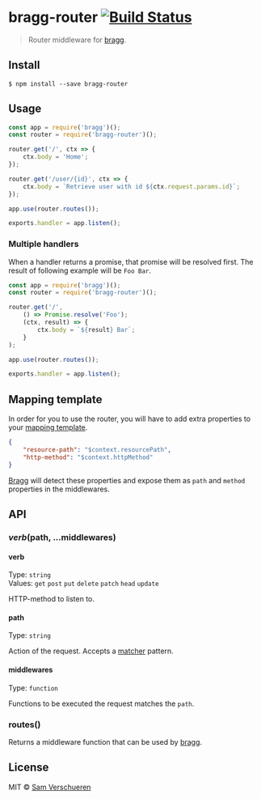 # bragg-router [![Build Status](https://travis-ci.org/SamVerschueren/bragg-router.svg?branch=master)](https://travis-ci.org/SamVerschueren/bragg-router)

> Router middleware for [bragg](https://github.com/SamVerschueren/bragg).


## Install

```
$ npm install --save bragg-router
```


## Usage

```js
const app = require('bragg')();
const router = require('bragg-router')();

router.get('/', ctx => {
    ctx.body = 'Home';
});

router.get('/user/{id}', ctx => {
    ctx.body = `Retrieve user with id ${ctx.request.params.id}`;
});

app.use(router.routes());

exports.handler = app.listen();
```

### Multiple handlers

When a handler returns a promise, that promise will be resolved first. The result of following example will be `Foo Bar`.

```js
const app = require('bragg')();
const router = require('bragg-router')();

router.get('/',
	() => Promise.resolve('Foo');
	(ctx, result) => {
    	ctx.body = `${result} Bar`;
	}
);

app.use(router.routes());

exports.handler = app.listen();
```

## Mapping template

In order for you to use the router, you will have to add extra properties to your [mapping template](https://github.com/SamVerschueren/bragg#mapping-template).

```json
{
    "resource-path": "$context.resourcePath",
    "http-method": "$context.httpMethod"
}
```

[Bragg](https://github.com/SamVerschueren/bragg) will detect these properties and expose them as `path` and `method` properties in the middlewares.


## API

### *verb*(path, ...middlewares)

#### verb

Type: `string`<br>
Values: `get` `post` `put` `delete` `patch` `head` `update`

HTTP-method to listen to.

#### path

Type: `string`

Action of the request. Accepts a [matcher](https://github.com/sindresorhus/matcher) pattern.

#### middlewares

Type: `function`

Functions to be executed the request matches the `path`.

### routes()

Returns a middleware function that can be used by [bragg](https://github.com/SamVerschueren/bragg).


## License

MIT © [Sam Verschueren](https://github.com/SamVerschueren)
